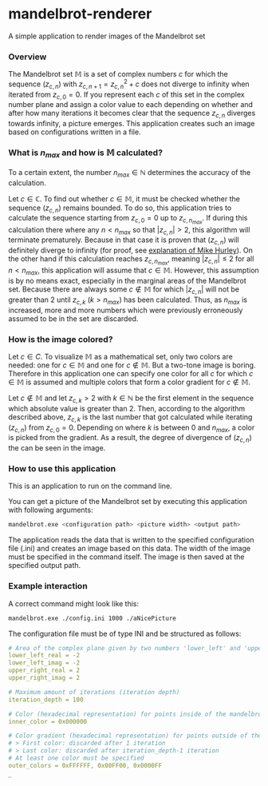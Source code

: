 # mandelbrot-renderer
A simple application to render images of the Mandelbrot set

### Overview

The Mandelbrot set $\mathbb {M}$ is a set of complex numbers $c$ for which the sequence $(z_{c,n})$ with $z_{c,n+1}=z_{c,n}^2+c$ does not diverge to infinity when iterated from $z_{c,0}=0$. If you represent each $c$ of this set in the complex number plane and assign a color value to each depending on whether and after how many iterations it becomes clear that the sequence $z_{c,n}$ diverges towards infinity, a picture emerges. This application creates such an image based on configurations written in a file. 

### What is $n_{max}$ and how is $\mathbb {M}$ calculated?

To a certain extent, the number $n_{max} \in \mathbb {N}$ determines the accuracy of the calculation. 

Let $c \in \mathbb {C}$. To find out whether $c \in \mathbb {M}$, it must be checked whether the sequence $(z_{c,n})$ remains bounded. To do so, this application tries to calculate the sequence starting from $z_{c,0}=0$ up to $z_{c,n_{max}}$. If during this calculation there where any $n < n_{max}$ so that $|z_{c,n}| > 2$, this algorithm will terminate prematurely. Because in that case it is proven that $(z_{c,n})$ will definitely diverge to infinity (for proof, see [explanation of Mike Hurley](http://mrob.com/pub/muency/escaperadius.html)). On the other hand if this calculation reaches $z_{c,n_{max}}$, meaning $|z_{c,n}| \leq 2$ for all $n < n_{max}$, this application will assume that $c \in \mathbb {M}$. However, this assumption is by no means exact, especially in the marginal areas of the Mandelbrot set. Because there are always some $c \notin \mathbb {M}$ for which $|z_{c,n}|$ will not be greater than 2 until $z_{c,k}$ ($k > n_{max}$) has been calculated. Thus, as $n_{max}$ is increased, more and more numbers which were previously erroneously assumed to be in the set are discarded.  

### How is the image colored?

Let $c \in {C}$. To visualize $\mathbb {M}$ as a mathematical set, only two colors are needed: one for $c \in \mathbb {M}$ and one for $c \notin \mathbb {M}$. But a two-tone image is boring. Therefore in this application one can specify one color for all $c$ for which $c \in \mathbb {M}$ is assumed and multiple colors that form a color gradient for $c \notin \mathbb {M}$. 

Let $c \notin \mathbb {M}$ and let $z_{c,k} > 2$ with $k \in \mathbb {N}$ be the first element in the sequence which absolute value is greater than 2. Then, according to the algorithm described above, $z_{c,k}$ is the last number that got calculated while iterating $(z_{c,n})$ from $z_{c,0}=0$. Depending on where $k$ is between $0$ and $n_{max}$, a color is picked from the gradient. As a result, the degree of divergence of $(z_{c,n})$ the can be seen in the image. 

### How to use this application

This is an application to run on the command line. 

You can get a picture of the Mandelbrot set by executing this application with following arguments: 

```bash
mandelbrot.exe <configuration path> <picture width> <output path>
```

The application reads the data that is written to the specified configuration file (.ini) and creates an image based on this data. The width of the image must be specified in the command itself. The image is then saved at the specified output path. 

### Example interaction

A correct command might look like this:

```bash
mandelbrot.exe ./config.ini 1000 ./aNicePicture 
```

The configuration file must be of type INI and be structured as follows: 

```yaml
# Area of the complex plane given by two numbers 'lower_left' and 'upper_right'
lower_left_real = -2
lower_left_imag = -2
upper_right_real = 2
upper_right_imag = 2

# Maximum amount of iterations (iteration depth)
iteration_depth = 100

# Color (hexadecimal representation) for points inside of the mandelbrot set
inner_color = 0x000000

# Color gradient (hexadecimal representation) for points outside of the mandelbrot set
# > First color: discarded after 1 iteration
# > Last color: discarded after iteration_depth-1 iteration
# At least one color must be specified
outer_colors = 0xFFFFFF, 0x00FF00, 0x0000FF
```

<img src="./aNicePicture.bmp" alt="alt text" style="zoom:12%;" />

